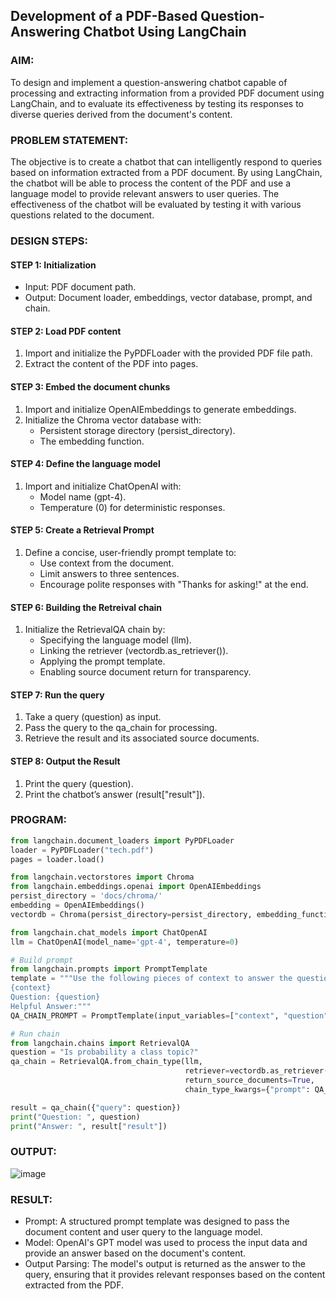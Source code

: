 ## Development of a PDF-Based Question-Answering Chatbot Using LangChain

### AIM:
To design and implement a question-answering chatbot capable of processing and extracting information from a provided PDF document using LangChain, and to evaluate its effectiveness by testing its responses to diverse queries derived from the document's content.

### PROBLEM STATEMENT:
The objective is to create a chatbot that can intelligently respond to queries based on information extracted from a PDF document. By using LangChain, the chatbot will be able to process the content of the PDF and use a language model to provide relevant answers to user queries. The effectiveness of the chatbot will be evaluated by testing it with various questions related to the document.

### DESIGN STEPS:

#### STEP 1: Initialization
* Input: PDF document path.
* Output: Document loader, embeddings, vector database, prompt, and chain.

#### STEP 2: Load PDF content
1. Import and initialize the PyPDFLoader with the provided PDF file path.
2. Extract the content of the PDF into pages.
   

#### STEP 3: Embed the document chunks
1. Import and initialize OpenAIEmbeddings to generate embeddings.
2. Initialize the Chroma vector database with:
     * Persistent storage directory (persist_directory).
     * The embedding function.
   
#### STEP 4: Define the language model
1. Import and initialize ChatOpenAI with:
     * Model name (gpt-4).
     * Temperature (0) for deterministic responses.

#### STEP 5: Create a Retrieval Prompt
1. Define a concise, user-friendly prompt template to:
     * Use context from the document.
     * Limit answers to three sentences.
     * Encourage polite responses with "Thanks for asking!" at the end.

#### STEP 6: Building the Retreival chain
1. Initialize the RetrievalQA chain by:
     * Specifying the language model (llm).
     * Linking the retriever (vectordb.as_retriever()).
     * Applying the prompt template.
     * Enabling source document return for transparency.

#### STEP 7: Run the query
1. Take a query (question) as input.
2. Pass the query to the qa_chain for processing.
3. Retrieve the result and its associated source documents.

#### STEP 8: Output the Result
1. Print the query (question).
2. Print the chatbot’s answer (result["result"]).

### PROGRAM:
```py
from langchain.document_loaders import PyPDFLoader
loader = PyPDFLoader("tech.pdf")
pages = loader.load()

from langchain.vectorstores import Chroma
from langchain.embeddings.openai import OpenAIEmbeddings
persist_directory = 'docs/chroma/'
embedding = OpenAIEmbeddings()
vectordb = Chroma(persist_directory=persist_directory, embedding_function=embedding)

from langchain.chat_models import ChatOpenAI
llm = ChatOpenAI(model_name='gpt-4', temperature=0)

# Build prompt
from langchain.prompts import PromptTemplate
template = """Use the following pieces of context to answer the question at the end. If you don't know the answer, just say that you don't know, don't try to make up an answer. Use three sentences maximum. Keep the answer as concise as possible. Always say "thanks for asking!" at the end of the answer. 
{context}
Question: {question}
Helpful Answer:"""
QA_CHAIN_PROMPT = PromptTemplate(input_variables=["context", "question"],template=template,)

# Run chain
from langchain.chains import RetrievalQA
question = "Is probability a class topic?"
qa_chain = RetrievalQA.from_chain_type(llm,
                                       retriever=vectordb.as_retriever(),
                                       return_source_documents=True,
                                       chain_type_kwargs={"prompt": QA_CHAIN_PROMPT})

result = qa_chain({"query": question})
print("Question: ", question)
print("Answer: ", result["result"])
```

### OUTPUT:
![image](https://github.com/user-attachments/assets/12a8541f-ddf0-4700-8044-f50c573d441c)



### RESULT:
* Prompt: A structured prompt template was designed to pass the document content and user query to the language model.
* Model: OpenAI's GPT model was used to process the input data and provide an answer based on the document's content.
* Output Parsing: The model's output is returned as the answer to the query, ensuring that it provides relevant responses based on the content extracted from the PDF.
